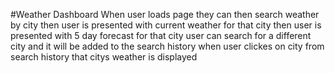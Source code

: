 #Weather Dashboard
When user loads page they can then search weather by city
then user is presented with current weather for that city
then user is presented with 5 day forecast for that city
user can search for a different city and it will be added to the search history 
when user clickes on city from search history that citys weather is displayed
